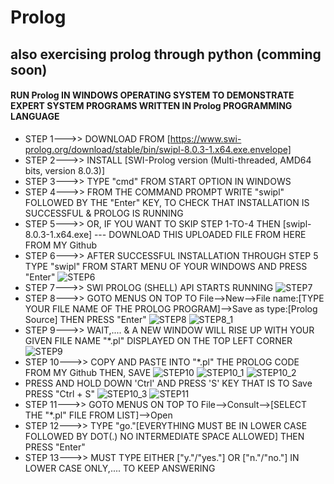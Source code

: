 # Prolog
## also exercising prolog through python (comming soon)
#### RUN Prolog IN WINDOWS OPERATING SYSTEM TO DEMONSTRATE EXPERT SYSTEM PROGRAMS WRITTEN IN Prolog PROGRAMMING LANGUAGE
- STEP 1--->>  DOWNLOAD FROM [https://www.swi-prolog.org/download/stable/bin/swipl-8.0.3-1.x64.exe.envelope]
- STEP 2--->>  INSTALL  [SWI-Prolog version (Multi-threaded, AMD64 bits, version 8.0.3)]
- STEP 3--->>  TYPE "cmd" FROM START OPTION IN WINDOWS 
- STEP 4--->>  FROM THE COMMAND PROMPT WRITE "swipl" FOLLOWED BY THE "Enter" KEY, TO CHECK THAT INSTALLATION IS SUCCESSFUL & PROLOG IS RUNNING
- STEP 5--->>  OR, IF YOU WANT TO SKIP STEP 1-TO-4 THEN [swipl-8.0.3-1.x64.exe] --- DOWNLOAD THIS UPLOADED FILE FROM HERE FROM MY Github
- STEP 6--->>  AFTER SUCCESSFUL INSTALLATION THROUGH STEP 5 TYPE "swipl" FROM START MENU OF YOUR WINDOWS AND PRESS "Enter"
![STEP6](https://user-images.githubusercontent.com/118433479/205475540-9ab94aed-45f7-4b2b-aff8-35393a2f4c9c.jpg)
- STEP 7--->>  SWI PROLOG (SHELL) API STARTS RUNNING
![STEP7](https://user-images.githubusercontent.com/118433479/205475676-202fe673-e6a4-4652-856e-d20504ab14c4.jpg)
- STEP 8--->>  GOTO MENUS ON TOP TO File-->New-->File name:[TYPE YOUR FILE NAME OF THE PROLOG PROGRAM]-->Save as type:[Prolog Source] THEN PRESS "Enter"
![STEP8](https://user-images.githubusercontent.com/118433479/205475784-31b5052e-fb17-4f62-ab08-46dc79f4c8fc.jpg)
![STEP8_1](https://user-images.githubusercontent.com/118433479/205476084-a6cd0a2e-1e13-4267-9844-2406926709a0.jpg)
- STEP 9--->>  WAIT,.... & A NEW WINDOW WILL RISE UP WITH YOUR GIVEN FILE NAME "*.pl" DISPLAYED ON THE TOP LEFT CORNER
![STEP9](https://user-images.githubusercontent.com/118433479/205476303-037019dd-8d65-4a0c-a999-5175dee0aec0.jpg)
- STEP 10--->> COPY AND PASTE INTO "*.pl" THE PROLOG CODE FROM MY Github THEN, SAVE
![STEP10](https://user-images.githubusercontent.com/118433479/205476627-a6bc07d8-9166-48aa-b3db-c19e7364654f.jpg)
![STEP10_1](https://user-images.githubusercontent.com/118433479/205477145-ea5acd4b-66f6-40ab-82e8-db8cefcf5a7d.jpg)
![STEP10_2](https://user-images.githubusercontent.com/118433479/205477325-04b13ade-4515-4a67-8d69-bfeecbf4377b.jpg)
- PRESS AND HOLD DOWN 'Ctrl' AND PRESS 'S' KEY THAT IS TO Save PRESS "Ctrl + S" 
![STEP10_3](https://user-images.githubusercontent.com/118433479/205477393-e688d6ff-a6af-4d15-b9e3-31234ac69a75.jpg)
![STEP11](https://user-images.githubusercontent.com/118433479/205659852-169ba7a7-758d-45c8-8150-a18cda65c606.jpg)
- STEP 11--->> GOTO MENUS ON TOP TO File-->Consult-->[SELECT THE "*.pl" FILE FROM LIST]-->Open
- STEP 12--->> TYPE "go."[EVERYTHING MUST BE IN LOWER CASE FOLLOWED BY DOT(.) NO INTERMEDIATE SPACE ALLOWED] THEN PRESS "Enter"
- STEP 13--->> MUST TYPE EITHER ["y."/"yes."] OR ["n."/"no."] IN LOWER CASE ONLY,.... TO KEEP ANSWERING 
